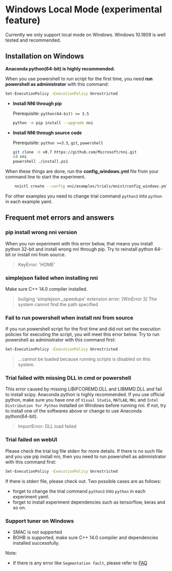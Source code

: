 # Windows Local Mode (experimental feature)
Currently we only support local mode on Windows. Windows 10.1809 is well tested and recommended.

## **Installation on Windows**

  **Anaconda python(64-bit) is highly recommended.**  

When you use powershell to run script for the first time, you need **run powershell as administrator** with this command:
```bash
Set-ExecutionPolicy -ExecutionPolicy Unrestricted
```

* __Install NNI through pip__

  Prerequisite: `python(64-bit) >= 3.5`
  ```bash
  python -m pip install --upgrade nni
  ```

* __Install NNI through source code__

  Prerequisite: `python >=3.5`, `git`, `powershell`
  ```bash
  git clone -b v0.7 https://github.com/Microsoft/nni.git
  cd nni
  powershell ./install.ps1
  ```

When these things are done, run the **config_windows.yml** file from your command line to start the experiment.

```bash
    nnictl create --config nni/examples/trials/mnist/config_windows.yml
```
For other examples you need to change trial command `python3` into `python` in each example yaml.

## **Frequent met errors and answers**

### pip install wrong nni version
When you run experiment with this error below, that means you install python 32-bit and install wrong nni through pip. Try to reinstall python 64-bit or install nni from source.
> KeyError: 'HOME'

### simplejson failed when installing nni
Make sure C++ 14.0 compiler installed.
>builging 'simplejson._speedups' extension error: [WinError 3] The system cannot find the path specified

### Fail to run powershell when install nni from source
If you run powershell script for the first time and did not set the execution policies for executing the script, you will meet this error below. Try to run powershell as administrator with this command first:
```bash
Set-ExecutionPolicy -ExecutionPolicy Unrestricted
```
>...cannot be loaded because running scripts is disabled on this system.

### Trial failed with missing DLL in cmd or powershell
This error caused by missing LIBIFCOREMD.DLL and LIBMMD.DLL and fail to install scipy. Anaconda python is highly recommended. If you use official python, make sure you have one of `Visual Studio`, `MATLAB`, `MKL` and `Intel Distribution for Python` installed on Windows before running nni. If not, try to install one of the softwares above or change to use Anaconda python(64-bit).
>ImportError: DLL load failed

### Trial failed on webUI
Please check the trial log file stderr for more details. If there is no such file and you use pip install nni, then you need to run powershell as administrator with this command first:
```bash
Set-ExecutionPolicy -ExecutionPolicy Unrestricted
```
If there is stderr file, please check out. Two possible cases are as follows:
* forget to change the trial command `python3` into `python` in each experiment yaml.
* forget to install experiment dependencies such as tensorflow, keras and so on.

### Support tuner on Windows
* SMAC is not supported
* BOHB is supported, make sure C++ 14.0 compiler and dependencies installed successfully.

Note:

* If there is any error like `Segmentation fault`, please refer to [FAQ](FAQ.md)